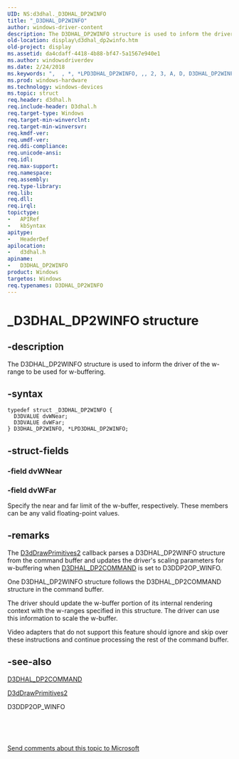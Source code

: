 ```yaml
---
UID: NS:d3dhal._D3DHAL_DP2WINFO
title: "_D3DHAL_DP2WINFO"
author: windows-driver-content
description: The D3DHAL_DP2WINFO structure is used to inform the driver of the w-range to be used for w-buffering.
old-location: display\d3dhal_dp2winfo.htm
old-project: display
ms.assetid: da4cdaff-4418-4b88-bf47-5a1567e940e1
ms.author: windowsdriverdev
ms.date: 2/24/2018
ms.keywords: ",  , *, *LPD3DHAL_DP2WINFO, ,, 2, 3, A, D, D3DHAL_DP2WINFO, D3DHAL_DP2WINFO structure [Display Devices], F, H, I, L, LPD3DHAL_DP2WINFO, LPD3DHAL_DP2WINFO structure pointer [Display Devices], N, O, P, W, _, _D3DHAL_DP2WINFO, d3dhal/D3DHAL_DP2WINFO, d3dhal/LPD3DHAL_DP2WINFO, d3dstrct_f0755102-ab0f-43fd-9821-3cde940d24a1.xml, display.d3dhal_dp2winfo"
ms.prod: windows-hardware
ms.technology: windows-devices
ms.topic: struct
req.header: d3dhal.h
req.include-header: D3dhal.h
req.target-type: Windows
req.target-min-winverclnt: 
req.target-min-winversvr: 
req.kmdf-ver: 
req.umdf-ver: 
req.ddi-compliance: 
req.unicode-ansi: 
req.idl: 
req.max-support: 
req.namespace: 
req.assembly: 
req.type-library: 
req.lib: 
req.dll: 
req.irql: 
topictype:
-	APIRef
-	kbSyntax
apitype:
-	HeaderDef
apilocation:
-	d3dhal.h
apiname:
-	D3DHAL_DP2WINFO
product: Windows
targetos: Windows
req.typenames: D3DHAL_DP2WINFO
---
```


# _D3DHAL_DP2WINFO structure


## -description


The D3DHAL_DP2WINFO structure is used to inform the driver of the w-range to be used for w-buffering.


## -syntax


````
typedef struct _D3DHAL_DP2WINFO {
  D3DVALUE dvWNear;
  D3DVALUE dvWFar;
} D3DHAL_DP2WINFO, *LPD3DHAL_DP2WINFO;
````


## -struct-fields




### -field dvWNear


### -field dvWFar

Specify the near and far limit of the w-buffer, respectively. These members can be any valid floating-point values.


## -remarks



The <a href="..\d3dhal\nc-d3dhal-lpd3dhal_drawprimitives2cb.md">D3dDrawPrimitives2</a> callback parses a D3DHAL_DP2WINFO structure from the command buffer and updates the driver's scaling parameters for w-buffering when <a href="..\d3dhal\ns-d3dhal-_d3dhal_dp2command.md">D3DHAL_DP2COMMAND</a> is set to D3DDP2OP_WINFO.

One D3DHAL_DP2WINFO structure follows the D3DHAL_DP2COMMAND structure in the command buffer.

The driver should update the w-buffer portion of its internal rendering context with the w-ranges specified in this structure. The driver can use this information to scale the w-buffer.

Video adapters that do not support this feature should ignore and skip over these instructions and continue processing the rest of the command buffer.




## -see-also

<a href="..\d3dhal\ns-d3dhal-_d3dhal_dp2command.md">D3DHAL_DP2COMMAND</a>



<a href="..\d3dhal\nc-d3dhal-lpd3dhal_drawprimitives2cb.md">D3dDrawPrimitives2</a>



D3DDP2OP_WINFO



 

 

<a href="mailto:wsddocfb@microsoft.com?subject=Documentation%20feedback [display\display]:%20D3DHAL_DP2WINFO structure%20 RELEASE:%20(2/24/2018)&amp;body=%0A%0APRIVACY STATEMENT%0A%0AWe use your feedback to improve the documentation. We don't use your email address for any other purpose, and we'll remove your email address from our system after the issue that you're reporting is fixed. While we're working to fix this issue, we might send you an email message to ask for more info. Later, we might also send you an email message to let you know that we've addressed your feedback.%0A%0AFor more info about Microsoft's privacy policy, see http://privacy.microsoft.com/en-us/default.aspx." title="Send comments about this topic to Microsoft">Send comments about this topic to Microsoft</a>

